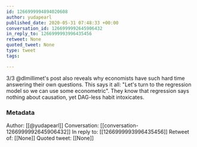 ```yaml
---
id: 1266999994894020608
author: yudapearl
published_date: 2020-05-31 07:48:33 +00:00
conversation_id: 1266999992645906432
in_reply_to: 1266999993996435456
retweet: None
quoted_tweet: None
type: tweet
tags:

---
```


3/3  @dlmillimet's post also reveals why economists have such hard time answering their own questions. This says it all:  "Let's turn to the regression model so we can use some econometric". They know that regression says nothing about causation, yet DAG-less habit intoxicates.

### Metadata

Author: [[@yudapearl]]
Conversation: [[conversation-1266999992645906432]]
In reply to: [[1266999993996435456]]
Retweet of: [[None]]
Quoted tweet: [[None]]
